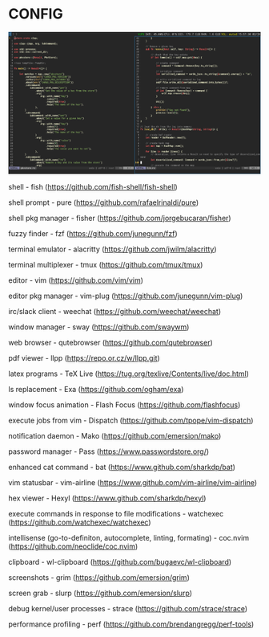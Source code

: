 CONFIG
=

![Alt text](/.config/images/image.png "Workspace")

shell - fish (https://github.com/fish-shell/fish-shell)

shell prompt - pure (https://github.com/rafaelrinaldi/pure)

shell pkg manager - fisher (https://github.com/jorgebucaran/fisher)

fuzzy finder - fzf (https://github.com/junegunn/fzf)

terminal emulator - alacritty (https://github.com/jwilm/alacritty)

terminal multiplexer - tmux (https://github.com/tmux/tmux)

editor - vim (https://github.com/vim/vim)

editor pkg manager - vim-plug (https://github.com/junegunn/vim-plug)

irc/slack client - weechat (https://github.com/weechat/weechat)

window manager - sway (https://github.com/swaywm) 

web browser - qutebrowser (https://github.com/qutebrowser)

pdf viewer - llpp (https://repo.or.cz/w/llpp.git)

latex programs - TeX Live (https://tug.org/texlive/Contents/live/doc.html)

ls replacement - Exa (https://github.com/ogham/exa)

window focus animation - Flash Focus (https://github.com/flashfocus)

execute jobs from vim - Dispatch (https://github.com/tpope/vim-dispatch)

notification daemon - Mako (https://github.com/emersion/mako)

password manager - Pass (https://www.passwordstore.org/)

enhanced cat command - bat (https://www.github.com/sharkdp/bat)

vim statusbar - vim-airline (https://www.github.com/vim-airline/vim-airline)

hex viewer - Hexyl (https://www.github.com/sharkdp/hexyl)

execute commands in response to file modifications - watchexec (https://github.com/watchexec/watchexec)

intellisense (go-to-definiton, autocomplete, linting, formating) - coc.nvim (https://github.com/neoclide/coc.nvim)

clipboard - wl-clipboard (https://github.com/bugaevc/wl-clipboard)

screenshots - grim (https://github.com/emersion/grim)

screen grab - slurp (https://github.com/emersion/slurp)

debug kernel/user processes - strace (https://github.com/strace/strace)

performance profiling - perf (https://github.com/brendangregg/perf-tools)
